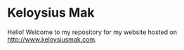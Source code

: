 # Keloysius Mak
Hello! Welcome to my repository for my website hosted on http://www.keloysiusmak.com.
